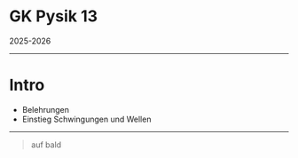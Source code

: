 # GK Pysik 13

2025-2026

---

# Intro

* Belehrungen
* Einstieg Schwingungen und Wellen

---

> auf bald
